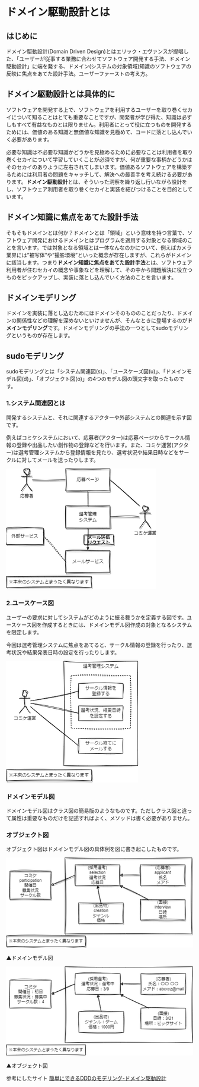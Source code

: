 # **ドメイン駆動設計とは**

## **はじめに**

ドメイン駆動設計(Domain Driven Design)とはエリック・エヴァンスが提唱した、「ユーザーが従事する業務に合わせてソフトウェア開発する手法、ドメイン駆動設計」に端を発する、ドメイン(システムの対象領域)知識のソフトウェアの反映に焦点をあてた設計手法。ユーザーファーストの考え方。

## **ドメイン駆動設計とは具体的に**

ソフトウェアを開発する上で、ソフトウェアを利用するユーザーを取り巻くセカイについて知ることはとても重要なことですが、開発者が学び得た、知識は必ずしもすべて有益なものとは限りません。利用者にとって役に立つものを開発するためには、価値のある知識と無価値な知識を見極めて、コードに落とし込んでいく必要があります。

必要な知識は不必要な知識かどうかを見極めるために必要なことは利用者を取り巻くセカイについて学習していくことが必須ですが、何が重要な事柄かどうかはそのセカイのありように左右されてしまいます。価値あるソフトウェアを構築するためには利用者の問題をキャッチして、解決への最善手を考え続ける必要があります。**ドメイン駆動設計**とは、そういった洞察を繰り返し行いながら設計をし、ソフトウェア利用者を取り巻くセカイと実装を結びつけることを目的としています。

## **ドメイン知識に焦点をあてた設計手法**

そもそもドメインとは何か？ドメインとは「領域」という意味を持つ言葉で、ソフトウェア開発におけるドメインとはプログラムを適用する対象となる領域のことを言います。では対象となる領域とは一体なんなのかについて、例えばカメラ業界には”被写体”や”撮影環境”といった概念が存在しますが、これらがドメインに該当します。つまり**ドメイン知識に焦点をあてた設計手法**とは、ソフトウェア利用者が住むセカイの概念や事象などを理解して、その中から問題解決に役立つものをピックアップし、実装に落とし込んでいく方法のことを言います。

## **ドメインモデリング**

ドメインを実装に落とし込むためにはドメインそのもののことだったり、ドメインの関係性などの理解を深めないといけませんが、そんなときに登場するのが**ドメインモデリング**です。ドメインモデリングの手法の一つとしてsudoモデリングというものが存在します。

## **sudoモデリング**

sudoモデリングとは「システム関連図(s)」、「ユースケーズ図(u)」、「ドメインモデル図(d)」、「オブジェクト図(o)」の4つのモデル図の頭文字を取ったものです。

### **1.システム関連図とは**

開発するシステムと、それに関連するアクターや外部システムとの関連を示す図です。

例えばコミケシステムにおいて、応募者(アクター)は応募ページからサークル情報の登録や出品したい創作物の登録などを行います。また、コミケ運営(アクター)は選考管理システムから登録情報を見たり、選考状況や結果日時などをサークルに対してメールを送ったりします。

![システム関連図](./drawio/system.png)

### **2.ユースケース図**

ユーザーの要求に対してシステムがどのように振る舞うかを定義する図です。ユースケース図を作成するときには、ドメインモデル図作成の対象となるシステムを限定します。

今回は選考管理システムに焦点をあてると、サークル情報の登録を行ったり、選考状況や結果発表日時の設定を行ったりします。

![ユースケース図](./drawio/usecase.png)

### **ドメインモデル図**

ドメインモデル図はクラス図の簡易版のようなものです。ただしクラス図と違って属性は重要なものだけを記述すればよく、メソッドは書く必要がありません。

### **オブジェクト図**

オブジェクト図はドメインモデル図の具体例を図に書き起こしたものです。

![ドメインモデル図](./drawio/domain.png)

▲ドメインモデル図

![オブジェクト図](./drawio/object.png)

▲オブジェクト図


参考にしたサイト
[簡単にできるDDDのモデリング-ドメイン駆動設計](https://little-hands.hatenablog.com/entry/2022/06/01/ddd-modeling)